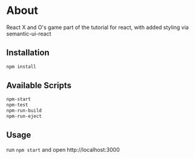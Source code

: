 # About
React X and O's game part of the tutorial for react, with added styling via semantic-ui-react

## Installation
```bash
npm install
```
## Available Scripts
```bash
npm-start
npm-test
npm-run-build
npm-run-eject
```
## Usage

run `npm start` and open http://localhost:3000